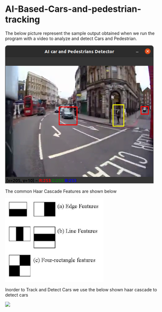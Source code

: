 # AI-Based-Cars-and-pedestrian-tracking
The below picture represent the sample output obtained when we run the program with a video to analyze and detect Cars and Pedestrian.

![](images/PrototypeSample.png)

The common Haar Cascade Features are shown below

![](images/haar_features.jpg)

Inorder to Track and Detect Cars we use the below shown haar cascade to detect cars

![](https://github.com/amalmohan542/AI-Based-Cars-and-pedestrian-tracking/blob/master/images/haarcascadetodetectcars.png)
